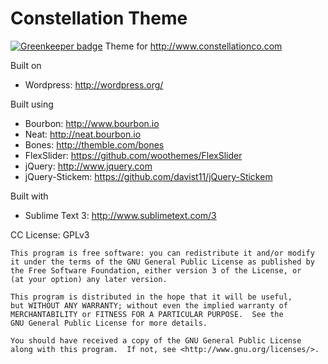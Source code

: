 Constellation Theme
========

[![Greenkeeper badge](https://badges.greenkeeper.io/Sparticuz/constellation-site.svg)](https://greenkeeper.io/)
Theme for http://www.constellationco.com

Built on
* Wordpress: http://wordpress.org/

Built using
* Bourbon: http://www.bourbon.io
* Neat: http://neat.bourbon.io
* Bones: http://themble.com/bones
* FlexSlider: https://github.com/woothemes/FlexSlider
* jQuery: http://www.jquery.com
* jQuery-Stickem: https://github.com/davist11/jQuery-Stickem

Built with
* Sublime Text 3: http://www.sublimetext.com/3

CC License: GPLv3

    This program is free software: you can redistribute it and/or modify
    it under the terms of the GNU General Public License as published by
    the Free Software Foundation, either version 3 of the License, or
    (at your option) any later version.

    This program is distributed in the hope that it will be useful,
    but WITHOUT ANY WARRANTY; without even the implied warranty of
    MERCHANTABILITY or FITNESS FOR A PARTICULAR PURPOSE.  See the
    GNU General Public License for more details.

    You should have received a copy of the GNU General Public License
    along with this program.  If not, see <http://www.gnu.org/licenses/>.

